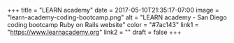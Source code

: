 +++
title = "LEARN academy"
date = 2017-05-10T21:35:17-07:00
image = "learn-academy-coding-bootcamp.png"
alt = "LEARN academy - San Diego coding bootcamp Ruby on Rails website"
color = "#7ac143"
link1 = "https://www.learnacademy.org"
link2 = ""
draft = false
+++
